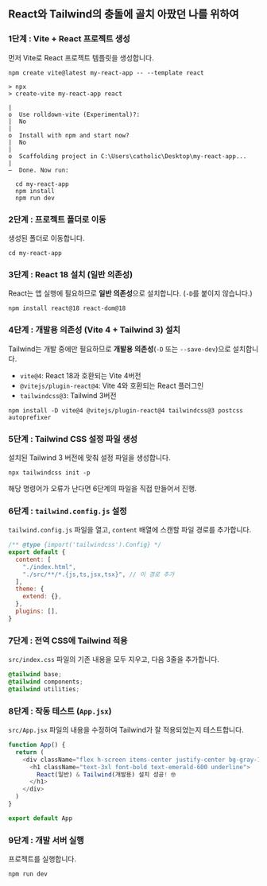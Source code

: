 ## React와 Tailwind의 충돌에 골치 아팠던 나를 위하여
### 1단계 : Vite + React 프로젝트 생성
먼저 Vite로 React 프로젝트 템플릿을 생성합니다.
```
npm create vite@latest my-react-app -- --template react
```
```
> npx
> create-vite my-react-app react

|
o  Use rolldown-vite (Experimental)?:
|  No
|
o  Install with npm and start now?
|  No
|
o  Scaffolding project in C:\Users\catholic\Desktop\my-react-app...
|
—  Done. Now run:

  cd my-react-app
  npm install
  npm run dev
```

### 2단계 : 프로젝트 폴더로 이동
생성된 폴더로 이동합니다.
```
cd my-react-app
```

### 3단계 : React 18 설치 (일반 의존성)
React는 앱 실행에 필요하므로 **일반 의존성**으로 설치합니다. (`-D`를 붙이지 않습니다.)
```
npm install react@18 react-dom@18
```

### 4단계 : 개발용 의존성 (Vite 4 + Tailwind 3) 설치
Tailwind는 개발 중에만 필요하므로 **개발용 의존성**(`-D` 또는 `--save-dev`)으로 설치합니다.
- `vite@4`: React 18과 호환되는 Vite 4버전
- `@vitejs/plugin-react@4`: Vite 4와 호환되는 React 플러그인
- `tailwindcss@3`: Tailwind 3버전
```
npm install -D vite@4 @vitejs/plugin-react@4 tailwindcss@3 postcss autoprefixer
```

### 5단계 : Tailwind CSS 설정 파일 생성
설치된 Tailwind 3 버전에 맞춰 설정 파일을 생성합니다.
```
npx tailwindcss init -p
```
해당 명령어가 오류가 난다면 6단계의 파일을 직접 만들어서 진행.

### 6단계 : `tailwind.config.js` 설정
`tailwind.config.js` 파일을 열고, `content` 배열에 스캔할 파일 경로를 추가합니다.
```JavaScript
/** @type {import('tailwindcss').Config} */
export default {
  content: [
    "./index.html",
    "./src/**/*.{js,ts,jsx,tsx}", // 이 경로 추가
  ],
  theme: {
    extend: {},
  },
  plugins: [],
}
```

### 7단계 : 전역 CSS에 Tailwind 적용
`src/index.css` 파일의 기존 내용을 모두 지우고, 다음 3줄을 추가합니다.
```CSS
@tailwind base;
@tailwind components;
@tailwind utilities;
```

### 8단계 : 작동 테스트 (`App.jsx`)
`src/App.jsx` 파일의 내용을 수정하여 Tailwind가 잘 적용되었는지 테스트합니다.
```JavaScript
function App() {
  return (
    <div className="flex h-screen items-center justify-center bg-gray-100">
      <h1 className="text-3xl font-bold text-emerald-600 underline">
        React(일반) & Tailwind(개발용) 설치 성공! 🤓
      </h1>
    </div>
  )
}

export default App
```

### 9단계 : 개발 서버 실행
프로젝트를 실행합니다.
```
npm run dev
```
